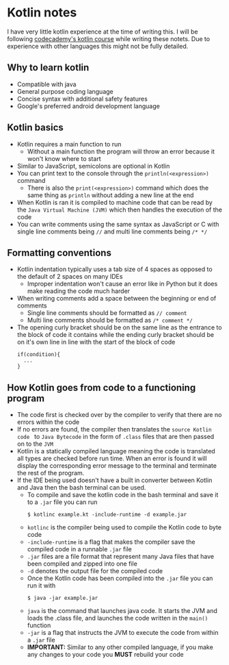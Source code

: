 # Kotlin notes
I have very little kotlin experience at the time of writing this.  I will be following [codecademy's kotlin course](https://www.codecademy.com/learn/learn-kotlin) while writing these notets.  Due to experience with other languages this might not be fully detailed.
## Why to learn kotlin
- Compatible with java
- General purpose coding language
- Concise syntax with additional safety features
- Google's preferred android development language

## Kotlin basics
- Kotlin requires a main function to run
  - Without a main function the program will throw an error because it won't know where to start 
- Similar to JavaScript, semicolons are optional in Kotlin
- You can print text to the console through the `println(<expression>)` command
  - There is also the `print(<expression>)` command which does the same thing as `println` without adding a new line at the end
- When Kotlin is ran it is compiled to machine code that can be read by the `Java Virtual Machine (JVM)`  which then handles the execution of the code
- You can write comments using the same syntax as JavaScript or C with single line comments being `//` and multi line comments being `/* */`

## Formatting conventions
- Kotlin indentation typically uses a tab size of 4 spaces as opposed to the default of 2 spaces on many IDEs 
  - Improper indentation won't cause an error like in Python but it does make reading the code much harder
- When writing comments add a space between the beginning or end of comments 
  - Single line comments should be formatted as `// comment`
  - Multi line comments should be formatted as `/* comment */`
- The opening curly bracket should be on the same line as the entrance to the block of code it contains while the ending curly bracket should be on it's own line in line with the start of the block of code 
  ```
  if(condition){
    ...
  }
  ```

## How Kotlin goes from code to a functioning program
- The code first is checked over by the compiler to verify that there are no errors within the code 
- If no errors are found, the compiler then translates the `source Kotlin code ` to `Java Bytecode` in the form of `.class` files that are then passed on to the `JVM`
- Kotlin is a statically compiled language meaning the code is translated all types are checked before run time.  When an error is found it will display the corresponding error message to the terminal and terminate the rest of the program.
- If the IDE being used doesn't have a built in converter between Kotlin and Java then the bash terminal can be used.
  - To compile and save the kotlin code in the bash terminal and save it to a `.jar` file you can run 
    ```
    $ kotlinc example.kt -include-runtime -d example.jar
    ```
  - `kotlinc` is the compiler being used to compile the Kotlin code to byte code
  - `-include-runtime` is a flag that makes the compiler save the compiled code in a runnable `.jar` file
  - `.jar` files are a file format that represent many Java files that have been compiled and zipped into one file
  - `-d` denotes the output file for the compiled code
  - Once the Kotlin code has been compiled into the `.jar` file you can run it with
    ```
    $ java -jar example.jar
    ```
  - `java` is the command that launches java code.  It starts the JVM and loads the .class file, and launches the code written in the `main()` function
  - `-jar` is a flag that instructs the JVM to execute the code from within a `.jar` file
  - **IMPORTANT:** Similar to any other compiled language, if you make any changes to your code you **MUST** rebuild your code 

